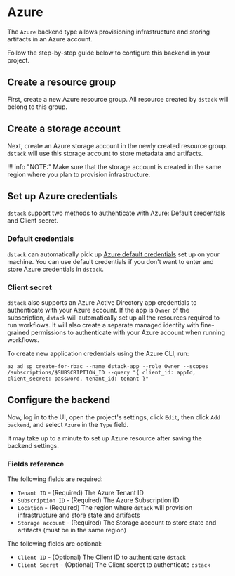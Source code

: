 # Azure

The `Azure` backend type allows provisioning infrastructure and storing artifacts in
an Azure account.

Follow the step-by-step guide below to configure this backend in your project.

## Create a resource group

First, create a new Azure resource group. All resource created by `dstack` will belong to this group.

## Create a storage account

Next, create an Azure storage account in the newly created resource group. `dstack` will use this storage account to store metadata and artifacts.

!!! info "NOTE:"
    Make sure that the storage account is created in the same region where you plan to provision
    infrastructure.

## Set up Azure credentials

`dstack` support two methods to authenticate with Azure: Default credentials and Client secret.

### Default credentials

`dstack` can automatically pick up [Azure default credentials](https://learn.microsoft.com/en-us/dotnet/api/azure.identity.defaultazurecredential?view=azure-dotnet)
set up on your machine. You can use default credentials if you don't want to enter and store Azure credentials in `dstack`.

### Client secret

`dstack` also supports an Azure Active Directory app credentials to authenticate with your Azure account. If the app is `Owner` of the subscription, `dstack` will automatically set up all the resources required to run workflows. It will also create a separate managed identity with fine-grained permissions to authenticate with your Azure account when running workflows. 

To create new application credentials using the Azure CLI, run:

```
az ad sp create-for-rbac --name dstack-app --role Owner --scopes /subscriptions/$SUBSCRIPTION_ID --query "{ client_id: appId, client_secret: password, tenant_id: tenant }"
```

## Configure the backend

Now, log in to the UI, open the project's settings,
click `Edit`, then click `Add backend`, and select `Azure` in the `Type` field.

[//]: # (![]&#40;../../../assets/images/dstack-hub-create-azure-project.png&#41;{ width=800 })

It may take up to a minute to set up Azure resource after saving the backend settings.

### Fields reference

The following fields are required:

- `Tenant ID` - (Required) The Azure Tenant ID
- `Subscription ID` - (Required) The Azure Subscription ID
- `Location` - (Required) The region where `dstack` will provision infrastructure and store state and artifacts
- `Storage account` - (Required) The Storage account to store state and artifacts (must be in the same region)

The following fields are optional:

- `Client ID` - (Optional) The Client ID to authenticate `dstack`
- `Client Secret` - (Optional) The Client secret to authenticate `dstack`